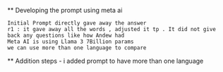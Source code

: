 ** Developing the prompt using meta ai

    Initial Prompt directly gave away the answer
    r1 : it gave away all the words , adjusted it tp . It did not give back any questions like how Andew had
    Meta AI is using Llama 3 7Billion params
    we can use more than one language to compare
    


** Addition steps - i added prompt to have more than one language